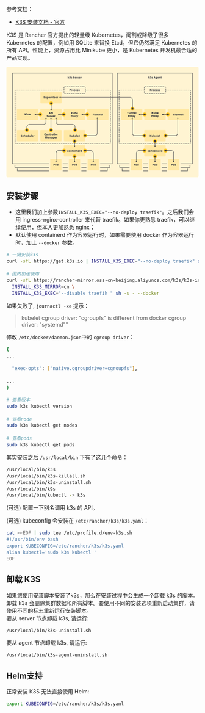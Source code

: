 
参考文档：

- [K3S 安装文档 - 官方](https://docs.rancher.cn/docs/k3s/installation/install-options/_index)

K3S 是 Rancher 官方提出的轻量级 Kubernetes，阉割或降级了很多 Kubernetes 的配置，例如用 SQLite 来替换 Etcd，但它仍然满足 Kubernetes 的所有 API。性能上，资源占用比 Minikube 更小，是 Kubernetes 开发机最合适的产品实现。

![](./../assets/1645099177426-d5558c49-8ada-47c2-938f-2841e284111d.svg)
<a name="fm1SD"></a>
## 安装步骤

- 这里我们加上参数`INSTALL_K3S_EXEC="--no-deploy traefik"`。之后我们会用 ingress-nginx-controller 来代替 traefik。如果你更熟悉 traefik，可以继续使用，但本人更加熟悉 nginx；
- 默认使用 containerd 作为容器运行时，如果需要使用 docker 作为容器运行时，加上 `--docker` 参数。

```bash
# 一键安装k3s
curl -sfL https://get.k3s.io | INSTALL_K3S_EXEC="--no-deploy traefik" sh -s - --docker

# 国内加速使用
curl -sfL https://rancher-mirror.oss-cn-beijing.aliyuncs.com/k3s/k3s-install.sh | \
  INSTALL_K3S_MIRROR=cn \
  INSTALL_K3S_EXEC="--disable traefik " sh -s - --docker
```

如果失败了, `journactl -xe` 提示：

> kubelet cgroup driver: \"cgroupfs\" is different from docker cgroup driver: \"systemd\""


修改 `/etc/docker/daemon.json`中的 `cgroup driver`：

```bash
{
...

  "exec-opts": ["native.cgroupdriver=cgroupfs"],

...
}
```

```bash
# 查看版本
sudo k3s kubectl version

# 查看node
sudo k3s kubectl get nodes

# 查看pods
sudo k3s kubectl get pods
```

其实安装之后 `/usr/local/bin` 下有了这几个命令：
```bash
/usr/local/bin/k3s
/usr/local/bin/k3s-killall.sh
/usr/local/bin/k3s-uninstall.sh
/usr/local/bin/k9s
/usr/local/bin/kubectl -> k3s
```
(可选) 配置一下别名调用 k3s 的 API。

(可选) kubeconfig 会安装在 `/etc/rancher/k3s/k3s.yaml`：

```bash
cat <<EOF | sudo tee /etc/profile.d/env-k3s.sh
#!/usr/bin/env bash
export KUBECONFIG=/etc/rancher/k3s/k3s.yaml
alias kubectl='sudo k3s kubectl '
EOF
```

<a name="FnBl8"></a>
## 卸载 K3S

如果您使用安装脚本安装了k3s，那么在安装过程中会生成一个卸载 k3s 的脚本。卸载 k3s 会删除集群数据和所有脚本。要使用不同的安装选项重新启动集群，请使用不同的标志重新运行安装脚本。<br />要从 server 节点卸载 k3s, 请运行:

```bash
/usr/local/bin/k3s-uninstall.sh
```

要从 agent 节点卸载 k3s, 请运行:

```bash
/usr/local/bin/k3s-agent-uninstall.sh
```

<a name="yFW58"></a>
## Helm支持

正常安装 K3S 无法直接使用 Helm:

```bash
export KUBECONFIG=/etc/rancher/k3s/k3s.yaml
```

